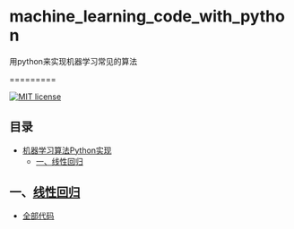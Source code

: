 # machine_learning_code_with_python
用python来实现机器学习常见的算法

=========

[![MIT license](https://img.shields.io/dub/l/vibe-d.svg)](https://github.com/lawlite19/MachineLearning_Python/blob/master/LICENSE)

## 目录
* [机器学习算法Python实现](#机器学习算法python实现)
	* [一、线性回归](#一线性回归)
    
    
    

## 一、[线性回归](/LinearRegression)
- [全部代码](/LinearRegression/LinearRegression.py)